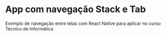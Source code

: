# App com navegação Stack e Tab
Exemplo de navegação entre telas com React Native para aplicar no curso Técnico de Informática
